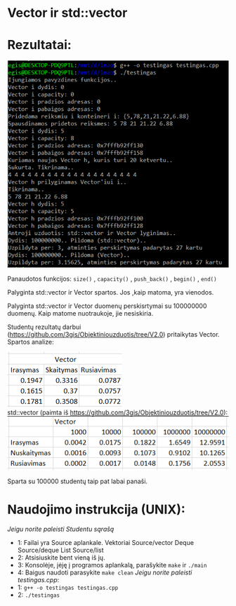# Vector ir std::vector

# Rezultatai:
 ![](testingas.png)  
 
 Panaudotos funkcijos: `size()` , `capacity()` , `push_back()` , `begin()` , `end()`  
 
 Palyginta std::vector ir Vector spartos. Jos ,kaip matoma, yra vienodos.  
 
 Palyginta std::vector ir Vector duomenų perskisrtymai su 100000000 duomenų. Kaip matome nuotraukoje, jie nesiskiria.
 
 Studentų rezultatų darbui (https://github.com/3gis/Objektiniouzduotis/tree/V2.0) pritaikytas Vector. Spartos analize:
 
 ![](Vectortestingas.png)  
 std::vector (paimta iš https://github.com/3gis/Objektiniouzduotis/tree/V2.0):  
 ![](stdvector.png)  
 
 Sparta su 100000 studentų taip pat labai panaši.
 
 # Naudojimo instrukcija (UNIX):
 *Jeigu norite paleisti Studentu sąrašą*
- 1: Failai yra Source aplankale. Vektoriai Source/vector Deque Source/deque List Source/list
- 2: Atsisiuskite bent vieną iš jų.
- 3: Konsolėje, įėję į programos aplankalą, parašykite `make` ir `./main`
- 4: Baigus naudoti parasykite `make clean`
*Jeigu norite paleisti testingas.cpp*:
- 1: `g++ -o testingas testingas.cpp`
- 2: `./testingas`

 
 
 
 
